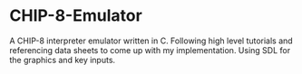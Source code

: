# CHIP-8-Emulator
A CHIP-8 interpreter emulator written in C.
Following high level tutorials and referencing data sheets to come up with my implementation.
Using SDL for the graphics and key inputs.
